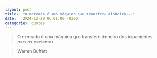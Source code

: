 ```yaml
---
layout: post
title:  "O mercado é uma máquina que transfere dinheiro..."
date:   2024-12-29 06:01:00 -0300
categories: quotes
---
```


>O mercado é uma máquina que transfere dinheiro dos impacientes para os pacientes.

>Warren Buffett

